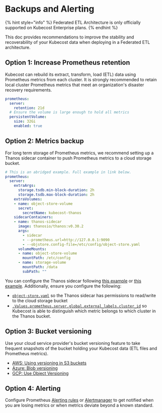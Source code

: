 # Backups and Alerting

{% hint style="info" %}
Federated ETL Architecture is only officially supported on Kubecost Enterprise plans.
{% endhint %}

This doc provides recommendations to improve the stability and recoverability of your Kubecost data when deploying in a Federated ETL architecture.

## Option 1: Increase Prometheus retention

Kubecost can rebuild its extract, transform, load (ETL) data using Prometheus metrics from each cluster. It is strongly recommended to retain local cluster Prometheus metrics that meet an organization's disaster recovery requirements.

```yaml
prometheus:
  server:
    retention: 21d
  # Ensure the volume is large enough to hold all metrics
  persistentVolume:
    size: 32Gi
    enabled: true
```

## Option 2: Metrics backup

For long term storage of Prometheus metrics, we recommend setting up a Thanos sidecar container to push Prometheus metrics to a cloud storage bucket.

```yaml
# This is an abridged example. Full example in link below.
prometheus:
  server:
    extraArgs:
      storage.tsdb.min-block-duration: 2h
      storage.tsdb.max-block-duration: 2h
    extraVolumes:
    - name: object-store-volume
      secret:
        secretName: kubecost-thanos
    sidecarContainers:
    - name: thanos-sidecar
      image: thanosio/thanos:v0.30.2
      args:
        - sidecar
        - --prometheus.url=http://127.0.0.1:9090
        - --objstore.config-file=/etc/config/object-store.yaml
      volumeMounts:
      - name: object-store-volume
        mountPath: /etc/config
      - name: storage-volume
        mountPath: /data
        subPath: ""
```

You can configure the Thanos sidecar following [this example](https://github.com/kubecost/poc-common-configurations/blob/c604c59286f96e8ca4be3b52d6e5ef6c0142be22/etl-federation/etl-fed-and-thanos-metrics/values-prometheus-thanos-sidecar.yaml) or [this example](https://github.com/kubecost/cost-analyzer-helm-chart/blob/522c51b34121294c6f4c2f1423022938cdb14622/cost-analyzer/values-thanos.yaml#L14-L64). Additionally, ensure you configure the following:

* [`object-store.yaml`](long-term-storage.md) so the Thanos sidecar has permissions to read/write to the cloud storage bucket
* [`.Values.prometheus.server.global.external_labels.cluster_id`](https://github.com/kubecost/cost-analyzer-helm-chart/blob/v1.101/cost-analyzer/values.yaml#L560-L561) so Kubecost is able to distinguish which metric belongs to which cluster in the Thanos bucket.

## Option 3: Bucket versioning

Use your cloud service provider's bucket versioning feature to take frequent snapshots of the bucket holding your Kubecost data (ETL files and Prometheus metrics).

* [AWS: Using versioning in S3 buckets](https://docs.aws.amazon.com/AmazonS3/latest/userguide/Versioning.html)
* [Azure: Blob versioning](https://learn.microsoft.com/en-us/azure/storage/blobs/versioning-overview)
* [GCP: Use Object Versioning](https://cloud.google.com/storage/docs/using-object-versioning)

## Option 4: Alerting

Configure Prometheus [Alerting rules](https://prometheus.io/docs/prometheus/latest/configuration/alerting\_rules/) or [Alertmanager](https://prometheus.io/docs/alerting/latest/alertmanager/) to get notified when you are losing metrics or when metrics deviate beyond a known standard.

